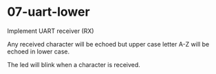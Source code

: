 # 07-uart-lower

Implement UART receiver (RX)

Any received character will be echoed but upper case letter A-Z will be echoed
in lower case.

The led will blink when a character is received.
